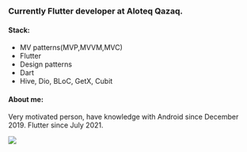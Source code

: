### Currently Flutter developer at Aloteq Qazaq.
<h4>Stack:</h4>
<ul>
<li>MV patterns(MVP,MVVM,MVC)</li>
<li>Flutter</li>
<li>Design patterns</li>
<li>Dart</li>
<li>Hive, Dio, BLoC, GetX, Cubit</li>
</ul>
<h4>About me:</h4>
<p>Very motivated person, have knowledge with Android since December 2019. Flutter since July 2021.</p>


<img src="https://wakatime.com/badge/user/43ed2565-61bc-4eb1-8927-94d063e72ae6.svg" />
